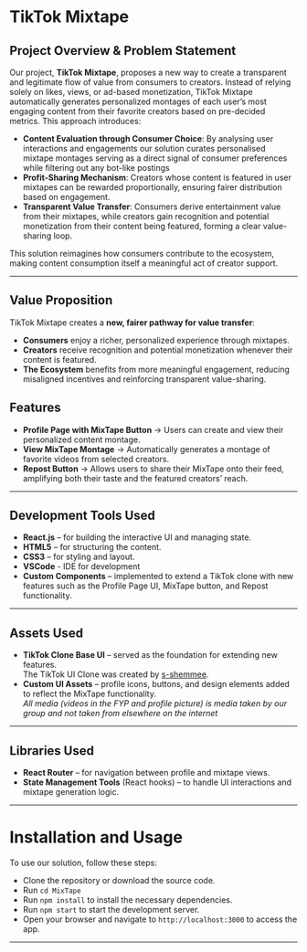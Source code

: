 # TikTok Mixtape

## Project Overview & Problem Statement

Our project, **TikTok Mixtape**, proposes a new way to create a transparent and legitimate flow of value from consumers to creators. Instead of relying solely on likes, views, or ad-based monetization, TikTok Mixtape automatically generates personalized montages of each user’s most engaging content from their favorite creators based on pre-decided metrics. This approach introduces:

- **Content Evaluation through Consumer Choice**: By analysing user interactions and engagements our solution curates personalised mixtape montages serving as a direct signal of consumer preferences while filtering out any bot-like postings
- **Profit-Sharing Mechanism**: Creators whose content is featured in user mixtapes can be rewarded proportionally, ensuring fairer distribution based on engagement.  
- **Transparent Value Transfer**: Consumers derive entertainment value from their mixtapes, while creators gain recognition and potential monetization from their content being featured, forming a clear value-sharing loop.  

This solution reimagines how consumers contribute to the ecosystem, making content consumption itself a meaningful act of creator support.

---
## Value Proposition

TikTok Mixtape creates a **new, fairer pathway for value transfer**:  
- **Consumers** enjoy a richer, personalized experience through mixtapes.  
- **Creators** receive recognition and potential monetization whenever their content is featured.  
- **The Ecosystem** benefits from more meaningful engagement, reducing misaligned incentives and reinforcing transparent value-sharing.

## Features

- **Profile Page with MixTape Button** → Users can create and view their personalized content montage.  
- **View MixTape Montage** → Automatically generates a montage of favorite videos from selected creators.  
- **Repost Button** → Allows users to share their MixTape onto their feed, amplifying both their taste and the featured creators’ reach.  

---

## Development Tools Used

- **React.js** – for building the interactive UI and managing state.  
- **HTML5** – for structuring the content.  
- **CSS3** – for styling and layout.  
- **VSCode** - IDE for development
- **Custom Components** – implemented to extend a TikTok clone with new features such as the Profile Page UI, MixTape button, and Repost functionality.  

---
## Assets Used

- **TikTok Clone Base UI** – served as the foundation for extending new features.  
    The TikTok UI Clone was created by [s-shemmee](https://github.com/s-shemmee).
- **Custom UI Assets** – profile icons, buttons, and design elements added to reflect the MixTape functionality.  
*All media (videos in the FYP and profile picture) is media taken by our  group and not taken from elsewhere on the internet*

---

## Libraries Used

- **React Router** – for navigation between profile and mixtape views.  
- **State Management Tools** (React hooks) – to handle UI interactions and mixtape generation logic.   

---

# Installation and Usage
To use our solution, follow these steps:

- Clone the repository or download the source code.
- Run `cd MixTape`
- Run `npm install` to install the necessary dependencies.
- Run `npm start` to start the development server.
- Open your browser and navigate to `http://localhost:3000` to access the app.


---
